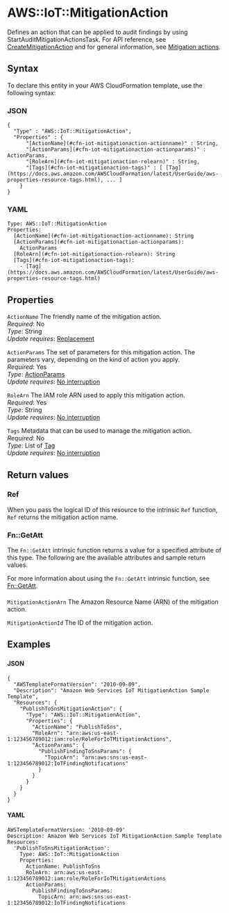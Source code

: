 # AWS::IoT::MitigationAction<a name="aws-resource-iot-mitigationaction"></a>

Defines an action that can be applied to audit findings by using StartAuditMitigationActionsTask\. For API reference, see [CreateMitigationAction](https://docs.aws.amazon.com/iot/latest/apireference/API_CreateMitigationAction.html) and for general information, see [Mitigation actions](https://docs.aws.amazon.com/iot/latest/developerguide/dd-mitigation-actions.html)\.

## Syntax<a name="aws-resource-iot-mitigationaction-syntax"></a>

To declare this entity in your AWS CloudFormation template, use the following syntax:

### JSON<a name="aws-resource-iot-mitigationaction-syntax.json"></a>

```
{
  "Type" : "AWS::IoT::MitigationAction",
  "Properties" : {
      "[ActionName](#cfn-iot-mitigationaction-actionname)" : String,
      "[ActionParams](#cfn-iot-mitigationaction-actionparams)" : ActionParams,
      "[RoleArn](#cfn-iot-mitigationaction-rolearn)" : String,
      "[Tags](#cfn-iot-mitigationaction-tags)" : [ [Tag](https://docs.aws.amazon.com/AWSCloudFormation/latest/UserGuide/aws-properties-resource-tags.html), ... ]
    }
}
```

### YAML<a name="aws-resource-iot-mitigationaction-syntax.yaml"></a>

```
Type: AWS::IoT::MitigationAction
Properties:
  [ActionName](#cfn-iot-mitigationaction-actionname): String
  [ActionParams](#cfn-iot-mitigationaction-actionparams):
    ActionParams
  [RoleArn](#cfn-iot-mitigationaction-rolearn): String
  [Tags](#cfn-iot-mitigationaction-tags):
    - [Tag](https://docs.aws.amazon.com/AWSCloudFormation/latest/UserGuide/aws-properties-resource-tags.html)
```

## Properties<a name="aws-resource-iot-mitigationaction-properties"></a>

`ActionName` <a name="cfn-iot-mitigationaction-actionname"></a>
The friendly name of the mitigation action\.  
_Required_: No  
_Type_: String  
_Update requires_: [Replacement](https://docs.aws.amazon.com/AWSCloudFormation/latest/UserGuide/using-cfn-updating-stacks-update-behaviors.html#update-replacement)

`ActionParams` <a name="cfn-iot-mitigationaction-actionparams"></a>
The set of parameters for this mitigation action\. The parameters vary, depending on the kind of action you apply\.  
_Required_: Yes  
_Type_: [ActionParams](aws-properties-iot-mitigationaction-actionparams.md)  
_Update requires_: [No interruption](https://docs.aws.amazon.com/AWSCloudFormation/latest/UserGuide/using-cfn-updating-stacks-update-behaviors.html#update-no-interrupt)

`RoleArn` <a name="cfn-iot-mitigationaction-rolearn"></a>
The IAM role ARN used to apply this mitigation action\.  
_Required_: Yes  
_Type_: String  
_Update requires_: [No interruption](https://docs.aws.amazon.com/AWSCloudFormation/latest/UserGuide/using-cfn-updating-stacks-update-behaviors.html#update-no-interrupt)

`Tags` <a name="cfn-iot-mitigationaction-tags"></a>
Metadata that can be used to manage the mitigation action\.  
_Required_: No  
_Type_: List of [Tag](https://docs.aws.amazon.com/AWSCloudFormation/latest/UserGuide/aws-properties-resource-tags.html)  
_Update requires_: [No interruption](https://docs.aws.amazon.com/AWSCloudFormation/latest/UserGuide/using-cfn-updating-stacks-update-behaviors.html#update-no-interrupt)

## Return values<a name="aws-resource-iot-mitigationaction-return-values"></a>

### Ref<a name="aws-resource-iot-mitigationaction-return-values-ref"></a>

When you pass the logical ID of this resource to the intrinsic `Ref` function, `Ref` returns the mitigation action name\.

### Fn::GetAtt<a name="aws-resource-iot-mitigationaction-return-values-fn--getatt"></a>

The `Fn::GetAtt` intrinsic function returns a value for a specified attribute of this type\. The following are the available attributes and sample return values\.

For more information about using the `Fn::GetAtt` intrinsic function, see [Fn::GetAtt](https://docs.aws.amazon.com/AWSCloudFormation/latest/UserGuide/intrinsic-function-reference-getatt.html)\.

#### <a name="aws-resource-iot-mitigationaction-return-values-fn--getatt-fn--getatt"></a>

`MitigationActionArn` <a name="MitigationActionArn-fn::getatt"></a>
The Amazon Resource Name \(ARN\) of the mitigation action\.

`MitigationActionId` <a name="MitigationActionId-fn::getatt"></a>
The ID of the mitigation action\.

## Examples<a name="aws-resource-iot-mitigationaction--examples"></a>

### <a name="aws-resource-iot-mitigationaction--examples--"></a>

#### JSON<a name="aws-resource-iot-mitigationaction--examples----json"></a>

```
{
  "AWSTemplateFormatVersion": "2010-09-09",
  "Description": "Amazon Web Services IoT MitigationAction Sample Template",
  "Resources": {
    "PublishToSnsMitigationAction": {
      "Type": "AWS::IoT::MitigationAction",
      "Properties": {
        "ActionName": "PublishToSns",
        "RoleArn": "arn:aws:us-east-1:123456789012:iam:role/RoleForIoTMitigationActions",
        "ActionParams": {
          "PublishFindingToSnsParams": {
            "TopicArn": "arn:aws:sns:us-east-1:123456789012:IoTFindingNotifications"
          }
        }
      }
    }
  }
}
```

#### YAML<a name="aws-resource-iot-mitigationaction--examples----yaml"></a>

```
AWSTemplateFormatVersion: '2010-09-09'
Description: Amazon Web Services IoT MitigationAction Sample Template
Resources:
  'PublishToSnsMitigationAction':
    Type: AWS::IoT::MitigationAction
    Properties:
      ActionName: PublishToSns
      RoleArn: arn:aws:us-east-1:123456789012:iam:role/RoleForIoTMitigationActions
      ActionParams:
        PublishFindingToSnsParams:
          TopicArn: arn:aws:sns:us-east-1:123456789012:IoTFindingNotifications
```

